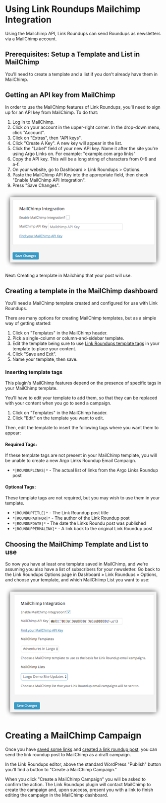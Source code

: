 # Using Link Roundups Mailchimp Integration

Using the Mailchimp API, Link Roundups can send Roundups as newsletters via a MailChimp account.

## Prerequisites: Setup a Template and List in MailChimp

You'll need to create a template and a list if you don't already have them in MailChimp.

## Getting an API key from MailChimp

In order to use the MailChimp features of Link Roundups, you'll need to sign up for an API key from MailChimp. To do that:

1. Log in to MailChimp.
2. Click on your account in the upper-right corner. In the drop-down menu, click "Account".
3. Click on "Extras", then "API keys".
4. Click "Create A Key". A new key will appear in the list.
5. Click the "Label" field of your new API key. Name it after the site you're using Argo Links on. For example: "example.com argo links"
6. Copy the API key. This will be a long string of characters from 0-9 and a-f.
7. On your website, go to Dashboard > Link Roundups > Options.
8. Paste the MailChimp API Key into the appropriate field, then check "Enable MailChimp API Integration".
9. Press "Save Changes".

![Link Roundups MailChimp API settings](./img/link-roundups-mailchimp-integration.png)

Next: Creating a template in Mailchimp that your post will use.

## Creating a template in the MailChimp dashboard

You'll need a MailChimp template created and configured for use with Link Roundups.

There are many options for creating MailChimp templates, but as a simple way of getting started:

1. Click on "Templates" in the MailChimp header.
2. Pick a single-column or column-and-sidebar template.
3. Edit the template being sure to use [Link Roundups template tags](#inserting-template-tags) in your template to place your content.
4. Click "Save and Exit".
5. Name your template, then save.

### Inserting template tags

This plugin's MailChimp features depend on the presence of specific tags in your MailChimp template.

You'll have to edit your template to add them, so that they can be replaced with your content when you go to send a campaign.

1. Click on "Templates" in the MailChimp header.
2. Click "Edit" on the template you want to edit.

Then, edit the template to insert the following tags where you want them to appear:

#### Required Tags:

If these template tags are not present in your MailChimp template, you will be unable to create a new Argo Links Roundup Email Campaign.

- `*|ROUNDUPLINKS|*` - The actual list of links from the Argo Links Roundup post

#### Optional Tags:

These template tags are not required, but you may wish to use them in your template.

- `*|ROUNDUPTITLE|*` - The Link Roundup post title
- `*|ROUNDUPAUTHOR|*` - The author of the Link Roundup post
- `*|ROUNDUPDATE|*` - The date the Links Roundu post was published
- `*|ROUNDUPPERMALINK|*` - A link back to the original Link Roundup post

## Choosing the MailChimp Template and List to use

So now you have at least one template saved in MailChimp, and we're assuming you also have a list of subscribers for your newsletter. Go back to the Link Roundups Options page in Dashboard &raquo; Link Roundups &raquo; Options, and choose your template, and which MailChiimp List you want to use:

![Link Roundups MailChimp API settings](./img/link-roundups-options-mailchimp-2.png)

# Creating a MailChimp Campaign

Once you have [saved some links](saving-links.md) and [created a link roundup post](link-roundups.md), you can send the link roundup post to MailChimp as a draft campaign.

In the Link Roundups editor, above the standard WordPress "Publish" button you'll find a button to "Create a MailChimp Campaign."

When you click "Create a MailChimp Campaign" you will be asked to confirm the action. The Link Roundups plugin will contact MailChimp to create the campaign and, upon success, present you with a link to finish editing the campaign in the MailChimp dashboard.
